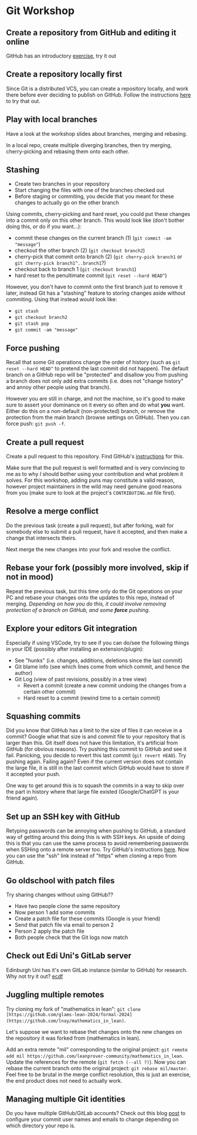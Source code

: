 # Git Workshop

## Create a repository from GitHub and editing it online

GitHub has an introductory [exercise](https://docs.github.com/en/get-started/start-your-journey/hello-world), try it out

## Create a repository locally first

Since Git is a distributed VCS, you can create a repository locally, and work there before ever deciding to publish on GitHub.
Follow the instructions [here](local-repo.md) to try that out.

## Play with local branches

Have a look at the workshop slides about branches, merging and rebasing.

In a local repo, create multiple diverging branches, then try merging, cherry-picking and rebasing them onto each other.

## Stashing

- Create two branches in your repository
- Start changing the files with one of the branches checked out
- Before staging or commiting, you decide that you meant for these changes to actually go on the other branch

Using commits, cherry-picking and hard reset, you could put these changes into a commit only on this other branch.
This would look like (don't bother doing this, or do if you want...):
- commit these changes on the current branch (1) (`git commit -am "message"`)
- checkout the other branch (2) (`git checkout branch2`)
- cherry-pick that commit onto branch (2) (`git cherry-pick branch1` or `git cherry-pick branch1^..branch1`?)
- checkout back to branch 1 (`git checkout branch1`)
- hard reset to the penultimate commit (`git reset --hard HEAD^`)

However, you don't have to commit onto the first branch just to remove it later, instead Git has a "stashing" feature to storing changes aside without commiting.
Using that instead would look like:
- `git stash`
- `git checkout branch2`
- `git stash pop`
- `git commit -am "message"`

## Force pushing

Recall that some Git operations change the order of history (such as `git reset --hard HEAD^` to pretend the last commit did not happen). The default branch on a GitHub repo will be "protected" and disallow you from pushing a branch does not only add extra commits (i.e. does not "change history" and annoy other people using that branch).

However you are still in charge, and not the machine, so it's good to make sure to assert your dominance on it every so often and do what **you** want.
Either do this on a non-default (non-protected) branch, or remove the protection from the main branch (browse settings on GitHub).
Then you can force push: ``git push -f``.

## Create a pull request

Create a pull request to this repository. Find GitHub's [instructions](https://docs.github.com/en/pull-requests/collaborating-with-pull-requests/proposing-changes-to-your-work-with-pull-requests/creating-a-pull-request) for this.

Make sure that the pull request is well formatted and is very convincing to me as to why *I* should bother using your contribution and what problem it solves.
For this workshop, adding puns may constitute a valid reason, however project maintainers in the wild may need genuine good reasons from you (make sure to look at the project's `CONTRIBUTING.md` file first).

## Resolve a merge conflict

Do the previous task (create a pull request), but after forking, wait for somebody else to submit a pull request, have it accepted, and then make a change that intersects theirs.

Next merge the new changes into your fork and resolve the conflict.

## Rebase your fork (possibly more involved, skip if not in mood)

Repeat the previous task, but this time only do the Git operations on your PC and rebase your changes onto the updates to this repo, instead of merging.
*Depending on how you do this, it could involve removing protection of a branch on GitHub, and some **force** pushing*.

## Explore your editors Git integration

Especially if using VSCode, try to see if you can do/see the following things in your IDE (possibly after installing an extension/plugin):

- See "hunks" (i.e. changes, additions, deletions since the last commit)
- Git blame info (see which lines come from which commit, and hence the author)
- Git Log (view of past revisions, possibly in a tree view)
  - Revert a commit (create a new commit undoing the changes from a certain other commit)
  - Hard reset to a commit (rewind time to a certain commit)
 
##  Squashing commits

Did you know that GitHub has a limit to the size of files it can receive in a commit?
Google what that size is and commit file to your repository that is larger than this.
Git itself does not have this limitation, it's artificial from GitHub (for obvious reasons).
Try pushing this commit to GitHub and see it fail. Panicking, you decide to revert this last commit (`git revert HEAD`).
Try pushing again. Failing again? Even if the current version does not contain the large file, it is still in the last commit which GitHub would have to store if it accepted your push.

One way to get around this is to squash the commits in a way to skip over the part in history where that large file existed (Google/ChatGPT is your friend again).
 
## Set up an SSH key with GitHub

Retyping passwords can be annoying when pushing to GitHub, a standard way of getting around this doing this is with SSH keys.
An upside of doing this is that you can use the same process to avoid remembering passwords when SSHing onto a remote server too.
Try GitHub's instructions [here](https://docs.github.com/en/authentication/connecting-to-github-with-ssh/generating-a-new-ssh-key-and-adding-it-to-the-ssh-agent).
Now you can use the "ssh" link instead of "https" when cloning a repo from GitHub.

## Go oldschool with patch files

Try sharing changes without using GitHub??

- Have two people clone the same repository
- Now person 1 add some commits
- Create a patch file for these commits (Google is your friend)
- Send that patch file via email to person 2
- Person 2 apply the patch file
- Both people check that the Git logs now match

## Check out Edi Uni's GitLab server

Edinburgh Uni has it's own GitLab instance (similar to GitHub) for research. Why not try it out? [ecdf](https://git.ecdf.ed.ac.uk/users/sign_in)

## Juggling multiple remotes

Try cloning my fork of "mathematics in lean": `git clone [https://github.com/glams-lean-2024/formal-2024](https://github.com/lnay/mathematics_in_lean)`.

Let's suppose we want to rebase thet changes onto the new changes on the repository it was forked from (mathematics in lean).

Add an extra remote "mil" corresponding to the original project: `git remote add mil https://github.com/leanprover-community/mathematics_in_lean`.
Update the references for the remote (`git fetch (--all ?)`). Now you can rebase the current branch onto the original project: `git rebase mil/master`.
Feel free to be brutal in the merge conflict resolution, this is just an exercise, the end product does not need to actually work.

## Managing multiple Git identities

Do you have multiple GitHub/GitLab accounts? Check out this blog [post](https://dev.to/milhamh95/how-to-set-multiple-git-identities-with-git-config-4m66)
to configure your commit user names and emails to change depending on which directory your repo is.
